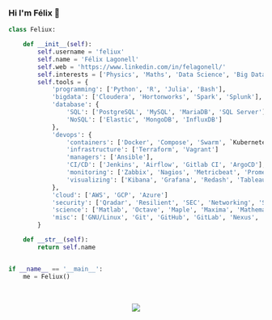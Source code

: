 ### Hi I'm Félix 👋

```python
class Feliux:

    def __init__(self):
        self.username = 'feliux'
        self.name = 'Félix Lagonell'
        self.web = 'https://www.linkedin.com/in/felagonell/'
        self.interests = ['Physics', 'Maths', 'Data Science', 'Big Data', 'Finances', 'Cybersecurity']
        self.tools = {
            'programming': ['Python', 'R', 'Julia', 'Bash'],
            'bigdata': ['Cloudera', 'Hortonworks', 'Spark', 'Splunk'],
            'database': {
                'SQL': ['PostgreSQL', 'MySQL', 'MariaDB', 'SQL Server'],
                'NoSQL': ['Elastic', 'MongoDB', 'InfluxDB']
            },
            'devops': {
                'containers': ['Docker', 'Compose', 'Swarm', `Kubernetes`],
                'infrastructure': ['Terraform', 'Vagrant']
                'managers': ['Ansible'],
                'CI/CD': ['Jenkins', 'Airflow', 'Gitlab CI', 'ArgoCD'],
                'monitoring': ['Zabbix', 'Nagios', 'Metricbeat', 'Prometheus'],
                'visualizing': ['Kibana', 'Grafana', 'Redash', 'Tableau', 'Superset']
            },
            'cloud': ['AWS', 'GCP', 'Azure']
            'security': ['Qradar', 'Resilient', 'SEC', 'Networking', 'Scripting', 'SonarQube', 'Nessus'],
            'science': ['Matlab', 'Octave', 'Maple', 'Maxima', 'Mathematica', 'Cadabra'],
            'misc': ['GNU/Linux', 'Git', 'GitHub', 'GitLab', 'Nexus', 'Jira', 'Confluence', 'Scrum', 'Kanban', 'LaTex']
        }

    def __str__(self):
        return self.name


if __name__ == '__main__':
    me = Feliux()
    
```
<!--
#### Some stats about me (Public Only)
<p align="center" >
   <img alt="Raghav's github stats" src="https://github-readme-stats.vercel.app/api?username=feliux&show_icons=true" >
</p>
ypyp
-->

<p align="center"><br/>
   <a href="https://www.linkedin.com/in/felagonell/">
    <img src="https://img.shields.io/badge/linkedin-felagonell-blue">
  </a>
</p>
